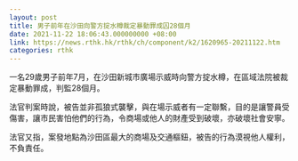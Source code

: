```yaml
---
layout: post
title: 男子前年在沙田向警方掟水樽裁定暴動罪成囚28個月
date: 2021-11-22 18:06:43.000000000 +08:00
link: https://news.rthk.hk/rthk/ch/component/k2/1620965-20211122.htm
categories: rthk
---
```


一名29歲男子前年7月，在沙田新城市廣場示威時向警方掟水樽，在區域法院被裁定暴動罪成，判監28個月。

法官判案時說，被告並非孤狼式襲擊，與在場示威者有一定聯繫，目的是讓警員受傷害，讓市民害怕他們的行為，令商場或他人的財產受到破壞，亦破壞社會安寧。

法官又指，案發地點為沙田區最大的商場及交通樞鈕，被告的行為漠視他人權利，不負責任。
